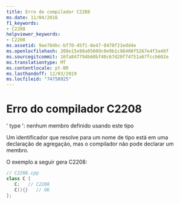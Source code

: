 ```yaml
---
title: Erro do compilador C2208
ms.date: 11/04/2016
f1_keywords:
- C2208
helpviewer_keywords:
- C2208
ms.assetid: 9ae704bc-bf70-45f1-8e47-0470f21edd4e
ms.openlocfilehash: 208e15e98a05089c0e9b1c98400f5267e4f3a48f
ms.sourcegitcommit: 16fa847794b60bf40c67d20f74751a67fccb602e
ms.translationtype: MT
ms.contentlocale: pt-BR
ms.lasthandoff: 12/03/2019
ms.locfileid: "74758925"
---
```

# <a name="compiler-error-c2208"></a>Erro do compilador C2208

' type ': nenhum membro definido usando este tipo

Um identificador que resolve para um nome de tipo está em uma declaração de agregação, mas o compilador não pode declarar um membro.

O exemplo a seguir gera C2208:

```cpp
// C2208.cpp
class C {
   C;   // C2208
   C(){}   // OK
};
```
